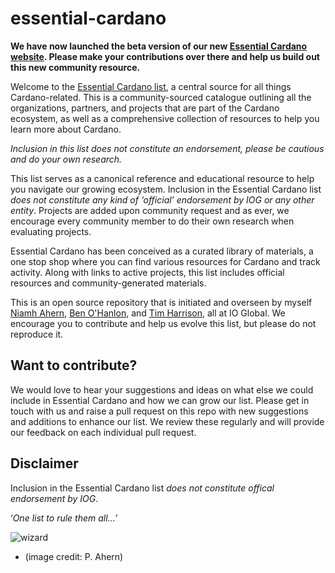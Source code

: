# essential-cardano

**We have now launched the beta version of our new [Essential Cardano website](https://www.essentialcardano.io/). Please make your contributions over there and help us build out this new community resource.**

Welcome to the [Essential Cardano list](https://github.com/input-output-hk/essential-cardano/blob/main/essential-cardano-list.md#the-essential-cardano-list), a central source for all things Cardano-related. This is a community-sourced catalogue outlining all the organizations, partners, and projects that are part of the Cardano ecosystem, as well as a comprehensive collection of resources to help you learn more about Cardano. 

*Inclusion in this list does not constitute an _endorsement_, please be cautious and do your own research.*

This list serves as a canonical reference and educational resource to help you navigate our growing ecosystem. Inclusion in the Essential Cardano list *does not constitute any kind of ‘official’ endorsement by IOG or any other entity*. Projects are added upon community request and as ever, we encourage every community member to do their own research when evaluating projects.

Essential Cardano has been conceived as a curated library of materials, a one stop shop where you can find various resources for Cardano and track activity. Along with links to active projects, this list includes official resources and community-generated materials. 

This is an open source repository that is initiated and overseen by myself [Niamh Ahern](https://iohk.io/en/team/niamh-ahern), [Ben O'Hanlon](https://iohk.io/en/team/ben-ohanlon), and [Tim Harrison](https://iohk.io/en/team/tim-harrison), all at IO Global. We encourage you to contribute and help us evolve this list, but please do not reproduce it. 

## Want to contribute?
We would love to hear your suggestions and ideas on what else we could include in Essential Cardano and how we can grow our list. Please get in touch with us and raise a pull request on this repo with new suggestions and additions to enhance our list. We review these regularly and will provide our feedback on each individual pull request.

## Disclaimer 
Inclusion in the Essential Cardano list *does not constitute offical endorsement by IOG*. 


   ‘*One list to rule them all...*’

![wizard](saruman.PNG)
- (image credit: P. Ahern)

